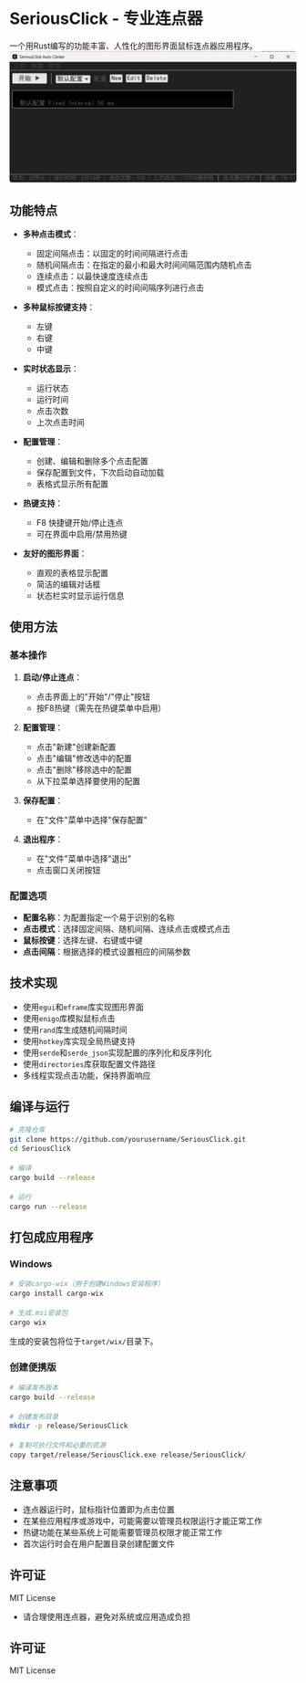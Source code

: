 # SeriousClick - 专业连点器

一个用Rust编写的功能丰富、人性化的图形界面鼠标连点器应用程序。
![img.png](img.png)

## 功能特点

- **多种点击模式**：
  - 固定间隔点击：以固定的时间间隔进行点击
  - 随机间隔点击：在指定的最小和最大时间间隔范围内随机点击
  - 连续点击：以最快速度连续点击
  - 模式点击：按照自定义的时间间隔序列进行点击

- **多种鼠标按键支持**：
  - 左键
  - 右键
  - 中键

- **实时状态显示**：
  - 运行状态
  - 运行时间
  - 点击次数
  - 上次点击时间

- **配置管理**：
  - 创建、编辑和删除多个点击配置
  - 保存配置到文件，下次启动自动加载
  - 表格式显示所有配置

- **热键支持**：
  - F8 快捷键开始/停止连点
  - 可在界面中启用/禁用热键

- **友好的图形界面**：
  - 直观的表格显示配置
  - 简洁的编辑对话框
  - 状态栏实时显示运行信息

## 使用方法

### 基本操作

1. **启动/停止连点**：
   - 点击界面上的"开始"/"停止"按钮
   - 按F8热键（需先在热键菜单中启用）

2. **配置管理**：
   - 点击"新建"创建新配置
   - 点击"编辑"修改选中的配置
   - 点击"删除"移除选中的配置
   - 从下拉菜单选择要使用的配置

3. **保存配置**：
   - 在"文件"菜单中选择"保存配置"

4. **退出程序**：
   - 在"文件"菜单中选择"退出"
   - 点击窗口关闭按钮

### 配置选项

- **配置名称**：为配置指定一个易于识别的名称
- **点击模式**：选择固定间隔、随机间隔、连续点击或模式点击
- **鼠标按键**：选择左键、右键或中键
- **点击间隔**：根据选择的模式设置相应的间隔参数

## 技术实现

- 使用`egui`和`eframe`库实现图形界面
- 使用`enigo`库模拟鼠标点击
- 使用`rand`库生成随机间隔时间
- 使用`hotkey`库实现全局热键支持
- 使用`serde`和`serde_json`实现配置的序列化和反序列化
- 使用`directories`库获取配置文件路径
- 多线程实现点击功能，保持界面响应

## 编译与运行

```bash
# 克隆仓库
git clone https://github.com/yourusername/SeriousClick.git
cd SeriousClick

# 编译
cargo build --release

# 运行
cargo run --release
```

## 打包成应用程序

### Windows

```bash
# 安装cargo-wix（用于创建Windows安装程序）
cargo install cargo-wix

# 生成.msi安装包
cargo wix
```

生成的安装包将位于`target/wix/`目录下。

### 创建便携版

```bash
# 编译发布版本
cargo build --release

# 创建发布目录
mkdir -p release/SeriousClick

# 复制可执行文件和必要的资源
copy target/release/SeriousClick.exe release/SeriousClick/
```

## 注意事项

- 连点器运行时，鼠标指针位置即为点击位置
- 在某些应用程序或游戏中，可能需要以管理员权限运行才能正常工作
- 热键功能在某些系统上可能需要管理员权限才能正常工作
- 首次运行时会在用户配置目录创建配置文件

## 许可证

MIT License
- 请合理使用连点器，避免对系统或应用造成负担

## 许可证

MIT License